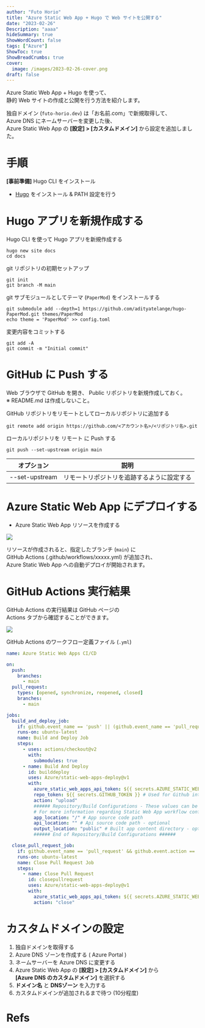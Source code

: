 ```yaml
---
author: "Futo Horio"
title: "Azure Static Web App + Hugo で Web サイトを公開する"
date: "2023-02-26"
Description: "aaaa"
hideSummary: true
ShowWordCount: false
tags: ["Azure"]
ShowToc: true
ShowBreadCrumbs: true
cover:
  image: /images/2023-02-26-cover.png
draft: false
---
```


Azure Static Web App + Hugo を使って、  
静的 Web サイトの作成と公開を行う方法を紹介します。

独自ドメイン (``futo-horio.dev``) は「お名前.com」で新規取得して、  
Azure DNS にネームサーバーを変更した後、  
Azure Static Web App の **[設定] > [カスタムドメイン]** から設定を追加しました。


# 手順

**[事前準備]** Hugo CLI をインストール

- [Hugo](https://github.com/gohugoio/hugo/releases/tag/v0.110.0) をインストール & PATH 設定を行う

# Hugo アプリを新規作成する

Hugo CLI を使って Hugo アプリを新規作成する

```cli
hugo new site docs
cd docs
```

git リポジトリの初期セットアップ

```cli
git init
git branch -M main
```

git サブモジュールとしてテーマ (``PaperMod``) をインストールする

```cli
git submodule add --depth=1 https://github.com/adityatelange/hugo-PaperMod.git themes/PaperMod
echo theme = 'PaperMod' >> config.toml
```

変更内容をコミットする
```cli
git add -A
git commit -m "Initial commit"
```

# GitHub に Push する

Web ブラウザで GitHub を開き、 Public リポジトリを新規作成しておく。  
※ README.md は作成しないこと。

GitHub リポジトリをリモートとしてローカルリポジトリに追加する

```cli
git remote add origin https://github.com/<アカウント名>/<リポジトリ名>.git
```

ローカルリポジトリを リモート に Push する

```cli
git push --set-upstream origin main
```

| オプション | 説明 |
| --- | --- |
| --set-upstream | リモートリポジトリを追跡するように設定する |

# Azure Static Web App にデプロイする

- Azure Static Web App リソースを作成する

![](/images/2023-02-26-azurestaticwebapp-create.png)

リソースが作成されると、指定したブランチ (```main```) に  
GitHub Actions (.github/workflows/xxxxx.yml) が追加され、  
Azure Static Web App への自動デプロイが開始されます。

# GitHub Actions 実行結果
GitHub Actions の実行結果は GitHub ページの  
Actions タブから確認することができます。

![](/images/2023-02-26-github-actions.png)

GitHub Actions のワークフロー定義ファイル (```.yml```)

```githubActions.yml
name: Azure Static Web Apps CI/CD

on:
  push:
    branches:
      - main
  pull_request:
    types: [opened, synchronize, reopened, closed]
    branches:
      - main

jobs:
  build_and_deploy_job:
    if: github.event_name == 'push' || (github.event_name == 'pull_request' && github.event.action != 'closed')
    runs-on: ubuntu-latest
    name: Build and Deploy Job
    steps:
      - uses: actions/checkout@v2
        with:
          submodules: true
      - name: Build And Deploy
        id: builddeploy
        uses: Azure/static-web-apps-deploy@v1
        with:
          azure_static_web_apps_api_token: ${{ secrets.AZURE_STATIC_WEB_APPS_API_TOKEN_BLACK_FIELD_0119EFB00 }}
          repo_token: ${{ secrets.GITHUB_TOKEN }} # Used for Github integrations (i.e. PR comments)
          action: "upload"
          ###### Repository/Build Configurations - These values can be configured to match your app requirements. ######
          # For more information regarding Static Web App workflow configurations, please visit: https://aka.ms/swaworkflowconfig
          app_location: "/" # App source code path
          api_location: "" # Api source code path - optional
          output_location: "public" # Built app content directory - optional
          ###### End of Repository/Build Configurations ######

  close_pull_request_job:
    if: github.event_name == 'pull_request' && github.event.action == 'closed'
    runs-on: ubuntu-latest
    name: Close Pull Request Job
    steps:
      - name: Close Pull Request
        id: closepullrequest
        uses: Azure/static-web-apps-deploy@v1
        with:
          azure_static_web_apps_api_token: ${{ secrets.AZURE_STATIC_WEB_APPS_API_TOKEN_BLACK_FIELD_0119EFB00 }}
          action: "close"
```

# カスタムドメインの設定

1. 独自ドメインを取得する
2. Azure DNS ゾーンを作成する ( Azure Portal )
3. ネームサーバーを Azure DNS に変更する
4. Azure Static Web App の **[設定] > [カスタムドメイン]** から  
  **[Azure DNS のカスタムドメイン]** を選択する
5. **ドメイン名** と **DNSゾーン** を入力する
6. カスタムドメインが追加されるまで待つ (10分程度)

# Refs